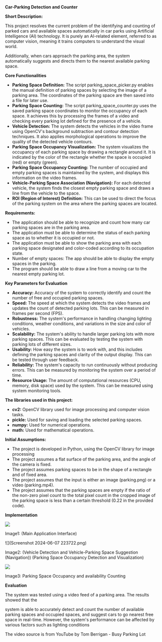 **Car-Parking Detection and Counter** 

**Short Description:** 

This project resolves the current problem of the identifying and counting of parked cars and available spaces automatically in car parks using Artificial Intelligence (AI) technology. It  is  purely  an AI-related  element,  referred  to as  computer  vision,  meaning  it  trains computers to understand the visual world. 

Additionally, when cars approach the parking area, the system automatically suggests and directs them to the nearest available parking space. 

**Core Functionalities**   

- **Parking Space Definition:** The script parking\_space\_picker.py enables the manual definition  of  parking  spaces  by  selecting  the  image  of  a  parking  area.  The coordinates of the parking space are then saved into a file for later use. 
- **Parking  Space  Counting:**  The  script  parking\_space\_counter.py  uses  the  saved parking space coordinates to monitor the occupancy of each space. It achieves this by processing the frames of a video and checking every parking lot defined for the presence of a vehicle. 
- **Vehicle  Detection:**  The  system  detects  the  vehicles  in  the  video  frame  using OpenCV's  background  subtraction  and  contour  detection  techniques.  It  also applies morphological operations to improve the quality of the detected vehicle contours.   
- **Parking Space Occupancy Visualization:** The system visualizes the occupancy of each parking space by drawing a rectangle around it. It is indicated by the color of the rectangle whether the space is occupied (red) or empty (green). 
- **Parking Space Occupancy Counting:** The number of occupied and empty parking spaces is maintained by the system, and displays this information on the video frames.   
- **Vehicle-Parking Space Association (Navigation):** For each detected vehicle, the system finds the closest empty parking space and draws a line from the vehicle to the space.   
- **ROI (Region of Interest) Definition:** This can be used to direct the focus of the parking system on the area where the parking spaces are located.  

**Requirements:** 

- The application should be able to recognize and count how many car parking spaces are in the parking area. 
- The application must be able to determine the status of each parking space as to whether it is occupied or not. 
- The application must be able to show the parking area with each parking space designated and color-coded according to its occupation state. 
- Number of empty spaces: The app should be able to display the empty spaces in the parking. 
- The program should be able to draw a line from a moving car to the nearest empty parking lot.

**Key Parameters for Evaluation**   

- **Accuracy:** Accuracy of the system to correctly identify and count the number of free and occupied parking spaces. 
- **Speed:** The speed at which the system detects the video frames and updates the count of detected parking lots. This can be measured in frames per second (FPS).   
- **Robustness:** The system's performance in handling changing lighting conditions, weather conditions, and variations in the size and color of vehicles. 
- **Scalability:** The system's ability to handle larger parking lots with more parking spaces. This can be evaluated by testing the system with parking lots of different sizes.   
- **Usability:** How easy the system is to work with, and this includes defining the parking spaces and clarity of the output display. This can be tested through user feedback.   
- **Reliability:** The system's capacity to run continuously without producing errors. This can be measured by monitoring the system over a period of time.   
- **Resource Usage:** The amount of computational resources (CPU, memory, disk space) used by the system. This can be measured using system monitoring tools. 

**The libraries used in this project:** 

- **cv2:** OpenCV library used for image processing and computer vision tasks. 
- **pickle:** Used for saving and loading the selected parking spaces. 
- **numpy:** Used for numerical operations. 
- **math:** Used for mathematical operations. 

**Initial Assumptions:**   

- The project is developed in Python, using the OpenCV library for image processing 
- The project assumes a flat surface of the parking area, and the angle of the camera is fixed. 
- The project assumes parking spaces to be in the shape of a rectangle and of fixed area. 
- The project assumes that the input is either an image (parking.png) or a video (parking.mp4). 
- The project assumes that the parking spaces are empty if the ratio of the non-zero pixel count to the total pixel count in the cropped image of the parking space is less than a certain threshold (0.22 in the provided code). 

**Implementation** 

![](Screenshot_1_main.png)

Image1: (Main Application Interface) 

![](Screenshot 2024-06-07 223722.png)

Image2: (Vehicle Detection and Vehicle-Parking Space Suggestion (Navigation)) (Parking Space Occupancy Detection and Visualization) 

![](Aspose.Words.ae87deb0-749d-44c0-ba78-8081cbebf91f.003.png)

Image3: Parking Space Occupancy and availability Counting

**Evaluation** 

The system was tested using a video feed of a parking area. The results showed that the 

system is able to accurately detect and count the number of available parking spaces and occupied spaces, and suggest cars to go nearest free space in real-time. However, the system's  performance  can  be  affected  by  various  factors  such  as  lighting  conditions   

The video source is from YouTube by Tom Berrigan - Busy Parking Lot
